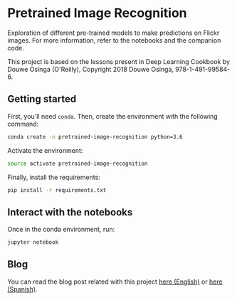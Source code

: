 # Pretrained Image Recognition

Exploration of different pre-trained models to make predictions on Flickr images. For more information, refer to the notebooks and the companion code.

This project is based on the lessons present in Deep Learning Cookbook by Douwe Osinga (O'Reilly), Copyright 2018 Douwe Osinga, 978-1-491-99584-6.

## Getting started

First, you'll need `conda`. Then, create the environment with the following command:

```bash
conda create -n pretrained-image-recognition python=3.6
```

Activate the environment:

```bash
source activate pretrained-image-recognition
```

Finally, install the requirements:

```bash
pip install -r requirements.txt
```    

## Interact with the notebooks

Once in the conda environment, run:

```bash
jupyter notebook
```

## Blog

You can read the blog post related with this project [here (English)](http://datasmarts.net/using-pretrained-networks-for-image-recognition/) or [here (Spanish)](https://datasmarts.net/es/usando-una-red-neuronal-pre-entrenada-para-reconocimiento-de-imagenes/).
